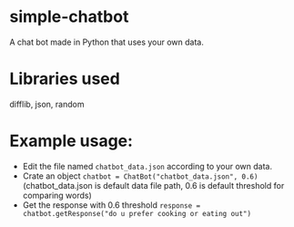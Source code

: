 # simple-chatbot
A chat bot made in Python that uses your own data.

# Libraries used
difflib, json, random

# Example usage:
- Edit the file named `chatbot_data.json` according to your own data.
- Crate an object `chatbot = ChatBot("chatbot_data.json", 0.6)`
  (chatbot_data.json is default data file path, 0.6 is default threshold for comparing words)
- Get the response with 0.6 threshold `response = chatbot.getResponse("do u prefer cooking or eating out")`

